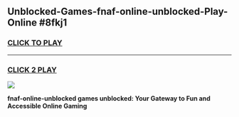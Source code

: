 
## Unblocked-Games-fnaf-online-unblocked-Play-Online #8fkj1
<h3>
<a href="https://news.freeplayer.one?title=fnaf-online-unblocked&ref=3">CLICK TO PLAY</a></h3>
<hr>

<h3>
<a href="https://news.freeplayer.one?title=fnaf-online-unblocked&ref=3">CLICK 2 PLAY</a>
  
</h3>

<a href="https://news.freeplayer.one?title=fnaf-online-unblocked&ref=3"><img src="https://clearcache.store/games.png"></a>


**fnaf-online-unblocked games unblocked: Your Gateway to Fun and Accessible Online Gaming**
